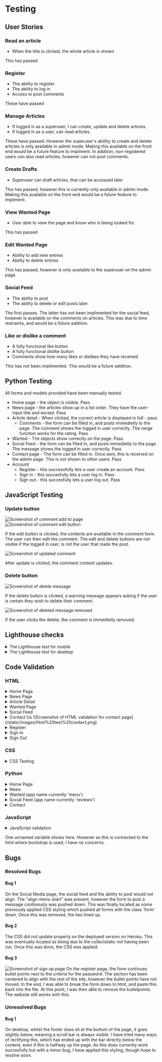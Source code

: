 # Testing

## User Stories
### Read an article
* When the title is clicked, the whole article is shown

This has passed

### Register
* The ability to register
* The ability to log in
* Access to post comments

These have passed

### Manage Articles
* If logged in as a superuser, I can create, update and delete articles.
* If logged in as a user, can read articles.

These have passed. However the superuser's abilitiy to create and delete articles is only available in admin mode. Making this available on the front end would be a future feature to impliment. In addition, non-registered users can also read articles, however can not post comments.

### Create Drafts
* Superuser can draft articles, that can be accessed later

This has passed, however this is currently only available in admin mode. Making this available on the front end would be a future feature to impliment.

### View Wanted Page
* User able to view the page and know who is being looked for.

This has passed

### Edit Wanted Page
* Ability to add new entries
* Ability to delete entries

This has passed, however is only available to the superuser on the admin page.

### Social Feed
* The ability to post
* The ability to delete or edit posts later

The first passes. The latter has not been implimented for the social feed, however is available on the comments on articles. This was due to time restraints, and would be a future addition.

### Like or dislike a comment
* A fully functional like button
* A fully functional dislike button
* Comments show how many likes or dislikes they have received

This has not been implimented. This would be a future addition.

## Python Testing
All forms and models provided have been manually tested.
* Home page - the object is visible. Pass
* News page - the articles show up in a list order. They have the user-input title and except. Pass
* Article detail - When clicked, the correct article is displayed in full - pass
  * Comments - the form can be filled in, and posts immedietly to the page. The comment shows the logged in user correctly. The range function works for the rating. Pass
* Wanted - The objects show correctly on the page. Pass
* Social Feed - the form can be filled in, and posts immedietly to the page. The message shows the logged in user correctly. Pass
* Contact page - The form can be filled in. Once sent, this is received on the admin page. This is not shown to other users. Pass
* Account
  * Register - this successfully lets a user create an account. Pass
  * Sign in - this succesfully lets a user log in. Pass
  * Sign out - this succesfully lets a user log out. Pass

## JavaScript Testing
### Update button
![Screenshot of comment add to page](/static/images/comment%20test%20basic.png)
![Screenshot of comment edit button](/static/images/comment%20test%20edit.png)

If the edit button is clicked, the contents are available in the comment form. The user can then edit the comment. The edit and delete buttons are not visible if the logged in user, is not the user that made the post.

![Screenshot of updated comment](/static/images/comment%20updated.png)

After update is clicked, the comment content updates.
### Delete button
![Screenshot of delete message](/static/images/comment%20deleted.png)

If the delete button is clicked, a warning message appears asking if the user is certain they wish to delete their comment.

![Screenshot of deleted message removed](/static/images/comment%20deleted%20confirmed.png)

If the user clicks the delete, the comment is immedietly removed.

## Lighthouse checks
<details>
<summary>
The Lighthouse test for mobile
</summary>

![Screenshot of Lighthouse mobile test](/static/images/lighthouse%20mobile.png)
</details>

<details>
<summary>
The Lighthouse test for desktop
</summary>

![Screenshot of Lighthouse mobile test](/static/images/lighthouse%20desktop.png)
</details>

## Code Validation
### HTML
<details>
<summary>
Home Page
</summary>

![Screenshot of HTML validation for home page](/static/images/html%20test%20home.png)
</details>

<details>
<summary>
News Page
</summary>

![Screenshot of HTML validation for news page](/static/images/html%20news%20page%20test.png)#
</details>

<details>
<summary>
Article Detail
</summary>

![Screenshot of HTML validation for article detail](/static/images/html%20article%20detail%20test.png)
</details>

<details>
<summary>
Wanted Page
</summary>

![Screenshot of HTML validation for wanted page](/static/images/html%20test%20wanted.png)
</details>

<details>
<summary>
Social Feed
</summary>

![Screenshot of HTML validation for social feed page](/static/images/html%20test%20social%20feed.png)
</details>

<details>
<summary>
Contact Us
![Screenshot of HTML validation for contact page](/static/images/html%20test%20contact.png)
</details>

<details>
<summary>
Register
</summary>

![Screenshot of HTML validation for register page](/static/images/html%20test%20register%20page.png)
</details>

<details>
<summary>
Sign In
</summary>
![Screenshot of HTML validation for sign in page](/static/images/html%20test%20sign%20in.png)
</details>

<details>
<summary>
Sign Out
</summary>

![Screenshot of HTML validation for sign out page](/static/images/html%20test%20sign%20out.png)
</details>

### CSS
<details>
<summary>
CSS Testing
</summary>

![Screenshot of CSS validation](/static/images/css%20test.png)
</details>

### Python
<details>
<summary>
Home Page
</summary>

![Screenshot of python validation for home page](/static/images/python%20testing%20home%20admin.png)
![Screenshot of python validation for home page](/static/images/python%20testing%20home%20models.png)
![Screenshot of python validation for home page](/static/images/python%20testing%20home%20urls.png)
![Screenshot of python validation for home page](/static/images/python%20testing%20home%20views.png)
</details>

<details>
<summary>
News
</summary>

![Screenshot of python validation for news page](/static/images/python%20testing%20news%20admin.png)
![Screenshot of python validation for news page](/static/images/python%20testing%20news%20forms.png)
![Screenshot of python validation for news page](/static/images/python%20testing%20news%20models.png)
![Screenshot of python validation for news page](/static/images/python%20testing%20news%20urls.png)
![Screenshot of python validation for news page](/static/images/python%20testing%20news%20views.png)
</details>

<details>
<summary>
Wanted (app name currently 'menu')
</summary>

![Screenshot of python validation for wanted page](/static/images/python%20testing%20menu%20admin.png)
![Screenshot of python validation for wanted page](/static/images/python%20testing%20menu%20models.png)
![Screenshot of python validation for wanted page](/static/images/python%20testing%20menu%20urls.png)
![Screenshot of python validation for wanted page](/static/images/python%20testing%20menu%20views.png)
</details>

<details>
<summary>
Social Feed (app name currently 'reviews')
</summary>

![Screenshot of python validation for social feed page](/static/images/python%20testing%20reviews%20admin.png)
![Screenshot of python validation for social feed page](/static/images/python%20testing%20reviews%20models.png)
![Screenshot of python validation for social feed page](/static/images/python%20testing%20reviews%20urls.png)
![Screenshot of python validation for social feed page](/static/images/python%20testing%20reviews%20views.png)
</details>

<details>
<summary>
Contact
</summary>

![Screenshot of python validation for contact page](/static/images/python%20testing%20contact%20admin.png)
![Screenshot of python validation for contact page](/static/images/python%20testing%20contact%20models.png)
![Screenshot of python validation for contact page](/static/images/python%20testing%20contact%20urls.png)
![Screenshot of python validation for contact page](/static/images/python%20testing%20contact%20views.png)
</details>

### JavaScript
<details>
<summary>
JavaScript validation
</summary>

![Screenshot of JavaScript validation for contact page](/static/images/javascript%20testing.png)
</details>

One unnamed variable shows here. However as this is connected to the html where bootstrap is used, I have no concerns.

## Bugs
### Resolved Bugs
#### Bug 1
On the Social Media page, the social feed and the ability to post would not align. The "align-items-start" was present, however the form to post a message continously was pushed down. This was finally located as some previously applied CSS styling which pushed all forms with the class 'form' down. Once this was removed, the two lined up.

#### Bug 2
The CSS did not update properly on the deployed version on Heroku. This was eventually located as being due to the collectstatic not having been run. Once this was done, the CSS was applied.

#### Bug 3
![Screenshot of sign up page](/static/images/sign%20up%20page.png)
On the register page, the form continues bullet points next to the criteria for the password. The section has been centered to align with the rest of the site, however the bullet points have not moved. In the end, I was able to break the form down to html, and paste this back into the file. At this point, I was then able to remove the bulletpoints. The website still works with this.

### Unresolved Bugs

#### Bug 1
On desktop, whilst the footer does sit at the bottom of the page, it goes slightly below, meaning a scroll bar is always visible. I have tried many ways of rectifying this, which has ended up with the bar directly below the content, even if this is halfway up the page. As this does currently work succesfully but with a minor bug, I have applied this styling, though hope to resolve soon.